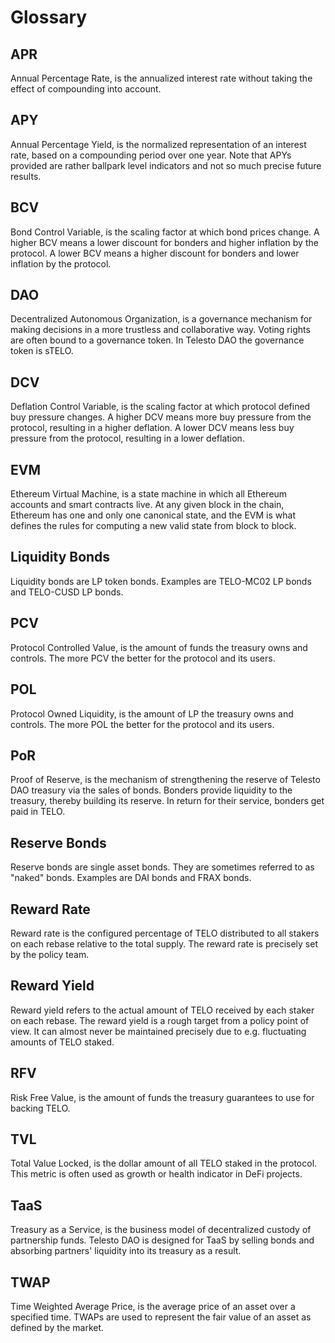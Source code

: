 # Glossary

## APR

Annual Percentage Rate, is the annualized interest rate without taking the effect of compounding into account.

## APY

Annual Percentage Yield, is the normalized representation of an interest rate, based on a compounding period over one year. Note that APYs provided are rather ballpark level indicators and not so much precise future results.

## BCV

Bond Control Variable, is the scaling factor at which bond prices change. A higher BCV means a lower discount for bonders and higher inflation by the protocol. A lower BCV means a higher discount for bonders and lower inflation by the protocol.

## DAO

Decentralized Autonomous Organization, is a governance mechanism for making decisions in a more trustless and collaborative way. Voting rights are often bound to a governance token. In Telesto DAO the governance token is sTELO.

## DCV

Deflation Control Variable, is the scaling factor at which protocol defined buy pressure changes. A higher DCV means more buy pressure from the protocol, resulting in a higher deflation. A lower DCV means less buy pressure from the protocol, resulting in a lower deflation.

## EVM

Ethereum Virtual Machine, is a state machine in which all Ethereum accounts and smart contracts live. At any given block in the chain, Ethereum has one and only one canonical state, and the EVM is what defines the rules for computing a new valid state from block to block.

## Liquidity Bonds

Liquidity bonds are LP token bonds. Examples are TELO-MC02 LP bonds and TELO-CUSD LP bonds.

## PCV

Protocol Controlled Value, is the amount of funds the treasury owns and controls. The more PCV the better for the protocol and its users.

## POL

Protocol Owned Liquidity, is the amount of LP the treasury owns and controls. The more POL the better for the protocol and its users.

## PoR

Proof of Reserve, is the mechanism of strengthening the reserve of Telesto DAO treasury via the sales of bonds. Bonders provide liquidity to the treasury, thereby building its reserve. In return for their service, bonders get paid in TELO.

## Reserve Bonds

Reserve bonds are single asset bonds. They are sometimes referred to as "naked" bonds. Examples are DAI bonds and FRAX bonds.

## Reward Rate

Reward rate is the configured percentage of TELO distributed to all stakers on each rebase relative to the total supply. The reward rate is precisely set by the policy team.

## Reward Yield

Reward yield refers to the actual amount of TELO received by each staker on each rebase. The reward yield is a rough target from a policy point of view. It can almost never be maintained precisely due to e.g. fluctuating amounts of TELO staked.

## RFV

Risk Free Value, is the amount of funds the treasury guarantees to use for backing TELO.

## TVL

Total Value Locked, is the dollar amount of all TELO staked in the protocol. This metric is often used as growth or health indicator in DeFi projects.

## TaaS

Treasury as a Service, is the business model of decentralized custody of partnership funds. Telesto DAO is designed for TaaS by selling bonds and absorbing partners' liquidity into its treasury as a result.

## TWAP

Time Weighted Average Price, is the average price of an asset over a specified time. TWAPs are used to represent the fair value of an asset as defined by the market.
